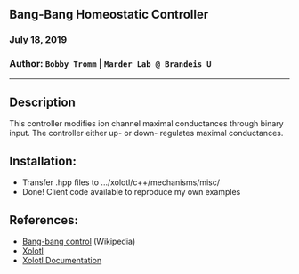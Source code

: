 ## Bang-Bang Homeostatic Controller   
### July 18, 2019   
### Author: `Bobby Tromm` | `Marder Lab @ Brandeis U`

---

## Description

This controller modifies ion channel maximal conductances through binary input. The controller either up- or down- regulates maximal conductances.

## Installation:

* Transfer .hpp files to .../xolotl/c++/mechanisms/misc/
* Done! Client code available to reproduce my own examples

## References:
* [Bang-bang control](https://en.wikipedia.org/wiki/Bang–bang_control) (Wikipedia)
* [Xolotl](https://go.brandeis.edu/xolotl)
* [Xolotl Documentation](https://xolotl.readthedocs.io/en/master/)
